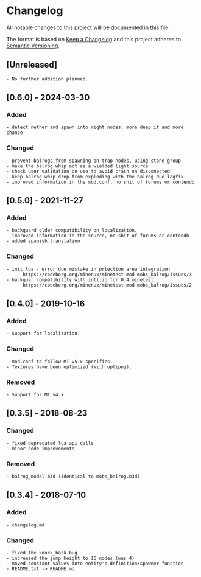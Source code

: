 # Changelog
All notable changes to this project will be documented in this file.

The format is based on [Keep a Changelog](http://keepachangelog.com/en/1.0.0/)
and this project adheres to [Semantic Versioning](https://semver.org/).


## [Unreleased]

	- No further addition planned.


## [0.6.0] - 2024-03-30
### Added

	- detect nether and spawn into right nodes, more deep if and more chance

### Changed

	- prevent balrogs from spawning on trap nodes, using stone group
	- make the balrog whip act as a wielded light source
	- check user validation on use to avoid crash on disconected
	- keep balrog whip drop from exploding with the balrog due lagfix
	- improved information in the mod.conf, no shit of forums or contendb



## [0.5.0] - 2021-11-27
### Added

	- backguard older compatibility on localization.
	- improved information in the source, no shit of forums or contendb
	- added spanish translation

### Changed

	- init.lua - error due mistake in prtection area integration
          https://codeberg.org/minenux/minetest-mod-mobs_balrog/issues/3
	- backguar compatibility with intllib for 0.4 minetest
          https://codeberg.org/minenux/minetest-mod-mobs_balrog/issues/2



## [0.4.0] - 2019-10-16
### Added

	- Support for localization.

### Changed

	- mod.conf to follow MT v5.x specifics.
	- Textures have been optimized (with optipng).

### Removed

	- Support for MT v4.x



## [0.3.5] - 2018-08-23
### Changed

	- fixed deprecated lua api calls
	- minor code improvements

### Removed

	- balrog_model.b3d (identical to mobs_balrog.b3d)



## [0.3.4] - 2018-07-10
### Added

	- changelog.md

### Changed

	- fixed the knock_back bug
	- increased the jump height to 16 nodes (was 4)
	- moved constant values into entity's definition/spawner function
	- README.txt -> README.md
